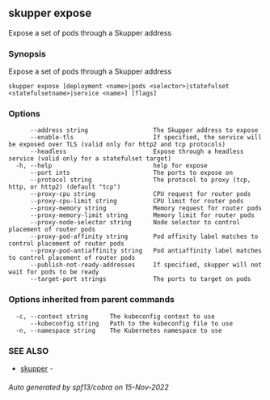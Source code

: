 ## skupper expose

Expose a set of pods through a Skupper address

### Synopsis

Expose a set of pods through a Skupper address

```
skupper expose [deployment <name>|pods <selector>|statefulset <statefulsetname>|service <name>] [flags]
```

### Options

```
      --address string                  The Skupper address to expose
      --enable-tls                      If specified, the service will be exposed over TLS (valid only for http2 and tcp protocols)
      --headless                        Expose through a headless service (valid only for a statefulset target)
  -h, --help                            help for expose
      --port ints                       The ports to expose on
      --protocol string                 The protocol to proxy (tcp, http, or http2) (default "tcp")
      --proxy-cpu string                CPU request for router pods
      --proxy-cpu-limit string          CPU limit for router pods
      --proxy-memory string             Memory request for router pods
      --proxy-memory-limit string       Memory limit for router pods
      --proxy-node-selector string      Node selector to control placement of router pods
      --proxy-pod-affinity string       Pod affinity label matches to control placement of router pods
      --proxy-pod-antiaffinity string   Pod antiaffinity label matches to control placement of router pods
      --publish-not-ready-addresses     If specified, skupper will not wait for pods to be ready
      --target-port strings             The ports to target on pods
```

### Options inherited from parent commands

```
  -c, --context string      The kubeconfig context to use
      --kubeconfig string   Path to the kubeconfig file to use
  -n, --namespace string    The Kubernetes namespace to use
```

### SEE ALSO

* [skupper](skupper.md)	 - 

###### Auto generated by spf13/cobra on 15-Nov-2022
